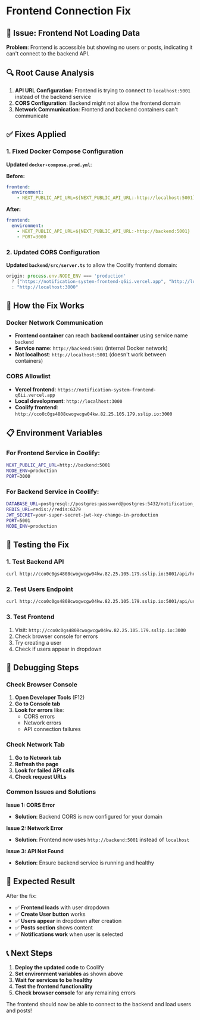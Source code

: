 # Frontend Connection Fix

## 🚨 Issue: Frontend Not Loading Data

**Problem**: Frontend is accessible but showing no users or posts, indicating it can't connect to the backend API.

## 🔍 Root Cause Analysis

1. **API URL Configuration**: Frontend is trying to connect to `localhost:5001` instead of the backend service
2. **CORS Configuration**: Backend might not allow the frontend domain
3. **Network Communication**: Frontend and backend containers can't communicate

## ✅ Fixes Applied

### 1. Fixed Docker Compose Configuration

**Updated `docker-compose.prod.yml`**:

**Before:**
```yaml
frontend:
  environment:
    - NEXT_PUBLIC_API_URL=${NEXT_PUBLIC_API_URL:-http://localhost:5001}
```

**After:**
```yaml
frontend:
  environment:
    - NEXT_PUBLIC_API_URL=${NEXT_PUBLIC_API_URL:-http://backend:5001}
    - PORT=3000
```

### 2. Updated CORS Configuration

**Updated `backend/src/server.ts`** to allow the Coolify frontend domain:

```typescript
origin: process.env.NODE_ENV === 'production' 
  ? ["https://notification-system-frontend-q6ii.vercel.app", "http://localhost:3000", "http://cco0c0gs4808cwogwcgw04kw.82.25.105.179.sslip.io:3000"] 
  : "http://localhost:3000"
```

## 🚀 How the Fix Works

### Docker Network Communication
- **Frontend container** can reach **backend container** using service name `backend`
- **Service name**: `http://backend:5001` (internal Docker network)
- **Not localhost**: `http://localhost:5001` (doesn't work between containers)

### CORS Allowlist
- **Vercel frontend**: `https://notification-system-frontend-q6ii.vercel.app`
- **Local development**: `http://localhost:3000`
- **Coolify frontend**: `http://cco0c0gs4808cwogwcgw04kw.82.25.105.179.sslip.io:3000`

## 📋 Environment Variables

### For Frontend Service in Coolify:
```bash
NEXT_PUBLIC_API_URL=http://backend:5001
NODE_ENV=production
PORT=3000
```

### For Backend Service in Coolify:
```bash
DATABASE_URL=postgresql://postgres:password@postgres:5432/notification_system
REDIS_URL=redis://redis:6379
JWT_SECRET=your-super-secret-jwt-key-change-in-production
PORT=5001
NODE_ENV=production
```

## 🧪 Testing the Fix

### 1. Test Backend API
```bash
curl http://cco0c0gs4808cwogwcgw04kw.82.25.105.179.sslip.io:5001/api/health
```

### 2. Test Users Endpoint
```bash
curl http://cco0c0gs4808cwogwcgw04kw.82.25.105.179.sslip.io:5001/api/users
```

### 3. Test Frontend
1. Visit: `http://cco0c0gs4808cwogwcgw04kw.82.25.105.179.sslip.io:3000`
2. Check browser console for errors
3. Try creating a user
4. Check if users appear in dropdown

## 🔧 Debugging Steps

### Check Browser Console
1. **Open Developer Tools** (F12)
2. **Go to Console tab**
3. **Look for errors** like:
   - CORS errors
   - Network errors
   - API connection failures

### Check Network Tab
1. **Go to Network tab**
2. **Refresh the page**
3. **Look for failed API calls**
4. **Check request URLs**

### Common Issues and Solutions

**Issue 1: CORS Error**
- **Solution**: Backend CORS is now configured for your domain

**Issue 2: Network Error**
- **Solution**: Frontend now uses `http://backend:5001` instead of `localhost`

**Issue 3: API Not Found**
- **Solution**: Ensure backend service is running and healthy

## 🎯 Expected Result

After the fix:
- ✅ **Frontend loads** with user dropdown
- ✅ **Create User button** works
- ✅ **Users appear** in dropdown after creation
- ✅ **Posts section** shows content
- ✅ **Notifications work** when user is selected

## 📞 Next Steps

1. **Deploy the updated code** to Coolify
2. **Set environment variables** as shown above
3. **Wait for services to be healthy**
4. **Test the frontend functionality**
5. **Check browser console** for any remaining errors

The frontend should now be able to connect to the backend and load users and posts! 